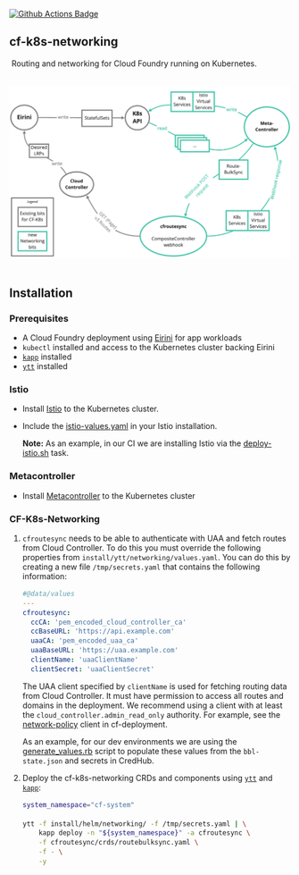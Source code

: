 [![Github Actions Badge](https://github.com/cloudfoundry/cf-k8s-networking/workflows/Test%20and%20Tag/badge.svg)](https://github.com/cloudfoundry/cf-k8s-networking/actions?query=workflow%3A%22Test+and+Tag%22)

cf-k8s-networking
---
​
Routing and networking for Cloud Foundry running on Kubernetes.

​
![Architecture Diagram of CF-K8s-Networking](doc/assets/architecture.png)
​
## Installation

### Prerequisites
- A Cloud Foundry deployment using [Eirini](https://github.com/cloudfoundry-incubator/eirini) for app workloads
- `kubectl` installed and access to the Kubernetes cluster backing Eirini
- [`kapp`](https://get-kapp.io/) installed
- [`ytt`](https://get-ytt.io/) installed

### Istio
* Install [Istio](https://istio.io/docs/setup/install/kubernetes/) to the Kubernetes cluster.
* Include the [istio-values.yaml](install/istio-values.yaml) in your Istio installation.

    **Note:** As an example, in our CI we are installing Istio via the [deploy-istio.sh](ci/tasks/istio/deploy-istio.sh) task.
​
### Metacontroller
* Install [Metacontroller](https://metacontroller.app/guide/install/) to the Kubernetes cluster
​
### CF-K8s-Networking
1.  `cfroutesync` needs to be able to authenticate with UAA and fetch routes from Cloud Controller. To do this you must override the following properties from `install/ytt/networking/values.yaml`.
    You can do this by creating a new file `/tmp/secrets.yaml` that contains the following information:
    
    ```yaml
    #@data/values
    ---
    cfroutesync:
      ccCA: 'pem_encoded_cloud_controller_ca'
      ccBaseURL: 'https://api.example.com'
      uaaCA: 'pem_encoded_uaa_ca'
      uaaBaseURL: 'https://uaa.example.com'
      clientName: 'uaaClientName'
      clientSecret: 'uaaClientSecret'
    ```
    
    The UAA client specified by `clientName` is used for fetching routing data from Cloud Controller. It must have permission to access all routes and domains in the deployment. We recommend using a client with at least the `cloud_controller.admin_read_only` authority.
    For example, see the [network-policy](https://github.com/cloudfoundry/cf-deployment/blob/5b0221eac8579aa3c3ecfb4b714d96adf55a34a0/cf-deployment.yml#L662-L665) client in cf-deployment.
    
    As an example, for our dev environments we are using the [generate_values.rb](install/scripts/generate_values.rb) script
    to populate these values from the `bbl-state.json` and secrets in CredHub.
    
1. Deploy the cf-k8s-networking CRDs and components using [`ytt`](https://get-kapp.io/) and [`kapp`](https://get-kapp.io/):
    
    ```bash
    system_namespace="cf-system"

    ytt -f install/helm/networking/ -f /tmp/secrets.yaml | \
        kapp deploy -n "${system_namespace}" -a cfroutesync \
        -f cfroutesync/crds/routebulksync.yaml \
        -f - \
        -y
    ```
